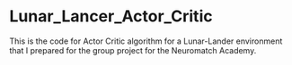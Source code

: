 # Lunar_Lancer_Actor_Critic
This is the code for Actor Critic algorithm for a Lunar-Lander environment that I prepared for the group project for the Neuromatch Academy.
